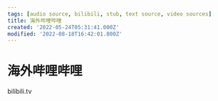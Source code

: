 ```yaml
---
tags: [audio source, bilibili, stub, text source, video sources]
title: 海外哔哩哔哩
created: '2022-05-24T05:31:41.000Z'
modified: '2022-08-18T16:42:01.800Z'
---
```


# 海外哔哩哔哩

bilibili.tv
